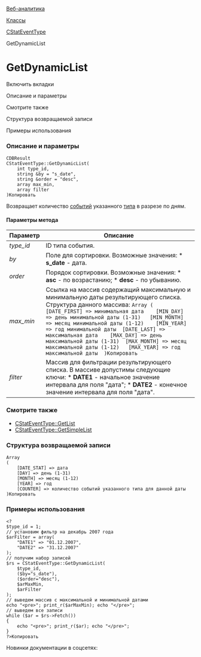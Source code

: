[Веб-аналитика](/api_help/statistic/index.php)

[Классы](/api_help/statistic/classes/index.php)

[CStatEventType](/api_help/statistic/classes/cstateventtype/index.php)

GetDynamicList

GetDynamicList
==============

Включить вкладки

Описание и параметры

Смотрите также

Структура возвращаемой записи

Примеры использования

### Описание и параметры

```
CDBResult
CStatEventType::GetDynamicList(
	int type_id,
	string &by = "s_date",
	string &order = "desc",
	array max_min,
	array filter
)Копировать
```

Возвращает количество [событий](/api_help/statistic/terms.php#event) указанного [типа](/api_help/statistic/terms.php#event_type) в разрезе по дням.

#### Параметры метода

| Параметр | Описание |
| --- | --- |
| *type\_id* | ID типа события. |
| *by* | Поле для сортировки. Возможные значения:  * **s\_date** - дата. |
| *оrder* | Порядок сортировки. Возможные значения:  * **asc** - по возрастанию; * **desc** - по убыванию. |
| *max\_min* | Ссылка на массив содержащий максимальную и минимальную даты результирующего списка. Структура данного массива:  ``` Array ( 	[DATE_FIRST] => минимальная дата 	[MIN_DAY] => день минимальной даты (1-31) 	[MIN_MONTH] => месяц минимальной даты (1-12) 	[MIN_YEAR] => год минимальной даты 	[DATE_LAST] => максимальная дата 	[MAX_DAY] => день максимальной даты (1-31) 	[MAX_MONTH] => месяц максимальной даты (1-12) 	[MAX_YEAR] => год максимальной даты  )Копировать ``` |
| *filter* | Массив для фильтрации результирующего списка. В массиве допустимы следующие ключи:  * **DATE1** - начальное значение интервала для поля "дата"; * **DATE2** - конечное значение интервала для поля "дата". |

### Смотрите также

* [CStatEventType::GetList](/api_help/statistic/classes/cstateventtype/getlist.php)
* [CStatEventType::GetSimpleList](/api_help/statistic/classes/cstateventtype/getsimplelist.php)

### Структура возвращаемой записи

```
Array
(
	[DATE_STAT] => дата
	[DAY] => день (1-31)
	[MONTH] => месяц (1-12)
	[YEAR] => год
	[COUNTER] => количество событий указанного типа для данной даты
)Копировать
```

### Примеры использования

```
<?
$type_id = 1;
// установим фильтр на декабрь 2007 года
$arFilter = array(
	"DATE1" => "01.12.2007",
	"DATE2" => "31.12.2007"
);
// получим набор записей
$rs = CStatEventType::GetDynamicList(
	$type_id, 
	($by="s_date"), 
	($order="desc"), 
	$arMaxMin, 
	$arFilter
);
// выведем массив с максимальной и минимальной датами
echo "<pre>"; print_r($arMaxMin); echo "</pre>";    
// выведем все записи
while ($ar = $rs->Fetch())
{
	echo "<pre>"; print_r($ar); echo "</pre>";    
}
?>Копировать
```

Новинки документации в соцсетях: